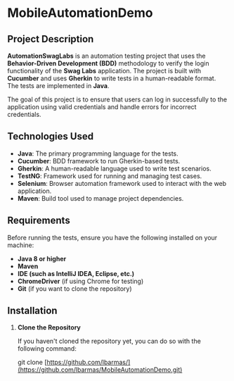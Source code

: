 # MobileAutomationDemo

## Project Description

**AutomationSwagLabs** is an automation testing project that uses the **Behavior-Driven Development (BDD)** methodology to verify the login functionality of the **Swag Labs** application. The project is built with **Cucumber** and uses **Gherkin** to write tests in a human-readable format. The tests are implemented in **Java**.

The goal of this project is to ensure that users can log in successfully to the application using valid credentials and handle errors for incorrect credentials.

## Technologies Used

- **Java**: The primary programming language for the tests.
- **Cucumber**: BDD framework to run Gherkin-based tests.
- **Gherkin**: A human-readable language used to write test scenarios.
- **TestNG**: Framework used for running and managing test cases.
- **Selenium**: Browser automation framework used to interact with the web application.
- **Maven**: Build tool used to manage project dependencies.

## Requirements

Before running the tests, ensure you have the following installed on your machine:

- **Java 8 or higher**
- **Maven**
- **IDE (such as IntelliJ IDEA, Eclipse, etc.)**
- **ChromeDriver** (if using Chrome for testing)
- **Git** (if you want to clone the repository)

## Installation

1. **Clone the Repository**

   If you haven't cloned the repository yet, you can do so with the following command:

   git clone [https://github.com/lbarmas/](https://github.com/lbarmas/MobileAutomationDemo.git)
